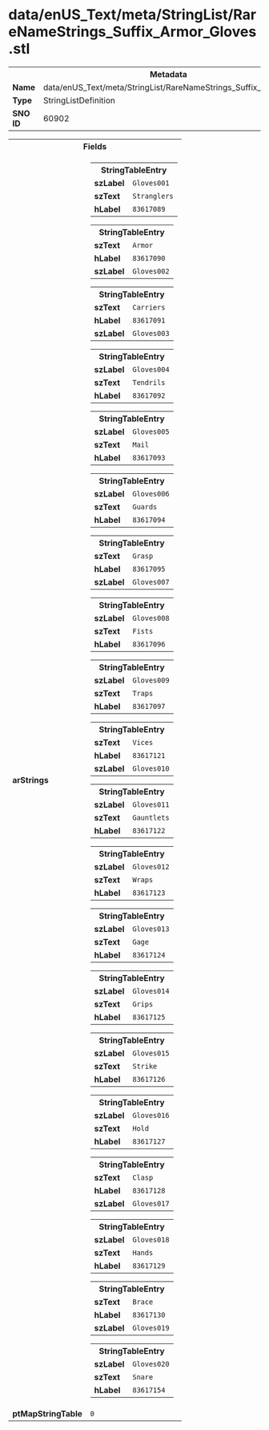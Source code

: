 <h1>data/enUS_Text/meta/StringList/RareNameStrings_Suffix_Armor_Gloves.stl</h1><table><tr><th colspan="100%">Metadata</th></tr><tr><td><b>Name</b></td><td>data/enUS_Text/meta/StringList/RareNameStrings_Suffix_Armor_Gloves.stl</td></tr><tr><td><b>Type</b></td><td>StringListDefinition</td></tr><tr><td><b>SNO ID</b></td><td>60902</td></tr></table>

<table><tr><th colspan="100%">Fields</th></tr><tr><td><b>arStrings</b></td><td><table><tr><th colspan="100%">StringTableEntry</th></tr><tr><td><b>szLabel</b></td><td><code>Gloves001</code></td></tr><tr><td><b>szText</b></td><td><code>Stranglers</code></td></tr><tr><td><b>hLabel</b></td><td><code>83617089</code></td></tr></table>


<table><tr><th colspan="100%">StringTableEntry</th></tr><tr><td><b>szText</b></td><td><code>Armor</code></td></tr><tr><td><b>hLabel</b></td><td><code>83617090</code></td></tr><tr><td><b>szLabel</b></td><td><code>Gloves002</code></td></tr></table>


<table><tr><th colspan="100%">StringTableEntry</th></tr><tr><td><b>szText</b></td><td><code>Carriers</code></td></tr><tr><td><b>hLabel</b></td><td><code>83617091</code></td></tr><tr><td><b>szLabel</b></td><td><code>Gloves003</code></td></tr></table>


<table><tr><th colspan="100%">StringTableEntry</th></tr><tr><td><b>szLabel</b></td><td><code>Gloves004</code></td></tr><tr><td><b>szText</b></td><td><code>Tendrils</code></td></tr><tr><td><b>hLabel</b></td><td><code>83617092</code></td></tr></table>


<table><tr><th colspan="100%">StringTableEntry</th></tr><tr><td><b>szLabel</b></td><td><code>Gloves005</code></td></tr><tr><td><b>szText</b></td><td><code>Mail</code></td></tr><tr><td><b>hLabel</b></td><td><code>83617093</code></td></tr></table>


<table><tr><th colspan="100%">StringTableEntry</th></tr><tr><td><b>szLabel</b></td><td><code>Gloves006</code></td></tr><tr><td><b>szText</b></td><td><code>Guards</code></td></tr><tr><td><b>hLabel</b></td><td><code>83617094</code></td></tr></table>


<table><tr><th colspan="100%">StringTableEntry</th></tr><tr><td><b>szText</b></td><td><code>Grasp</code></td></tr><tr><td><b>hLabel</b></td><td><code>83617095</code></td></tr><tr><td><b>szLabel</b></td><td><code>Gloves007</code></td></tr></table>


<table><tr><th colspan="100%">StringTableEntry</th></tr><tr><td><b>szLabel</b></td><td><code>Gloves008</code></td></tr><tr><td><b>szText</b></td><td><code>Fists</code></td></tr><tr><td><b>hLabel</b></td><td><code>83617096</code></td></tr></table>


<table><tr><th colspan="100%">StringTableEntry</th></tr><tr><td><b>szLabel</b></td><td><code>Gloves009</code></td></tr><tr><td><b>szText</b></td><td><code>Traps</code></td></tr><tr><td><b>hLabel</b></td><td><code>83617097</code></td></tr></table>


<table><tr><th colspan="100%">StringTableEntry</th></tr><tr><td><b>szText</b></td><td><code>Vices</code></td></tr><tr><td><b>hLabel</b></td><td><code>83617121</code></td></tr><tr><td><b>szLabel</b></td><td><code>Gloves010</code></td></tr></table>


<table><tr><th colspan="100%">StringTableEntry</th></tr><tr><td><b>szLabel</b></td><td><code>Gloves011</code></td></tr><tr><td><b>szText</b></td><td><code>Gauntlets</code></td></tr><tr><td><b>hLabel</b></td><td><code>83617122</code></td></tr></table>


<table><tr><th colspan="100%">StringTableEntry</th></tr><tr><td><b>szLabel</b></td><td><code>Gloves012</code></td></tr><tr><td><b>szText</b></td><td><code>Wraps</code></td></tr><tr><td><b>hLabel</b></td><td><code>83617123</code></td></tr></table>


<table><tr><th colspan="100%">StringTableEntry</th></tr><tr><td><b>szLabel</b></td><td><code>Gloves013</code></td></tr><tr><td><b>szText</b></td><td><code>Gage</code></td></tr><tr><td><b>hLabel</b></td><td><code>83617124</code></td></tr></table>


<table><tr><th colspan="100%">StringTableEntry</th></tr><tr><td><b>szLabel</b></td><td><code>Gloves014</code></td></tr><tr><td><b>szText</b></td><td><code>Grips</code></td></tr><tr><td><b>hLabel</b></td><td><code>83617125</code></td></tr></table>


<table><tr><th colspan="100%">StringTableEntry</th></tr><tr><td><b>szLabel</b></td><td><code>Gloves015</code></td></tr><tr><td><b>szText</b></td><td><code>Strike</code></td></tr><tr><td><b>hLabel</b></td><td><code>83617126</code></td></tr></table>


<table><tr><th colspan="100%">StringTableEntry</th></tr><tr><td><b>szLabel</b></td><td><code>Gloves016</code></td></tr><tr><td><b>szText</b></td><td><code>Hold</code></td></tr><tr><td><b>hLabel</b></td><td><code>83617127</code></td></tr></table>


<table><tr><th colspan="100%">StringTableEntry</th></tr><tr><td><b>szText</b></td><td><code>Clasp</code></td></tr><tr><td><b>hLabel</b></td><td><code>83617128</code></td></tr><tr><td><b>szLabel</b></td><td><code>Gloves017</code></td></tr></table>


<table><tr><th colspan="100%">StringTableEntry</th></tr><tr><td><b>szLabel</b></td><td><code>Gloves018</code></td></tr><tr><td><b>szText</b></td><td><code>Hands</code></td></tr><tr><td><b>hLabel</b></td><td><code>83617129</code></td></tr></table>


<table><tr><th colspan="100%">StringTableEntry</th></tr><tr><td><b>szText</b></td><td><code>Brace</code></td></tr><tr><td><b>hLabel</b></td><td><code>83617130</code></td></tr><tr><td><b>szLabel</b></td><td><code>Gloves019</code></td></tr></table>


<table><tr><th colspan="100%">StringTableEntry</th></tr><tr><td><b>szLabel</b></td><td><code>Gloves020</code></td></tr><tr><td><b>szText</b></td><td><code>Snare</code></td></tr><tr><td><b>hLabel</b></td><td><code>83617154</code></td></tr></table>


</td></tr><tr><td><b>ptMapStringTable</b></td><td><code>0</code></td></tr></table>

